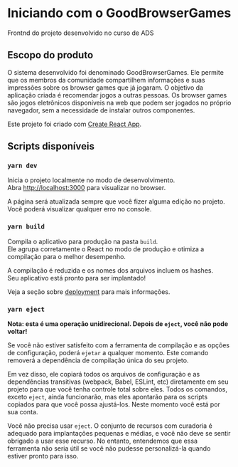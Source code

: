 # Iniciando com o GoodBrowserGames

Frontnd do projeto desenvolvido no curso de ADS

## Escopo do produto

O sistema desenvolvido foi denominado GoodBrowserGames. Ele permite que os membros da comunidade compartilhem informações e suas impressões sobre os browser games que já jogaram. O objetivo da aplicação criada é recomendar jogos a outras pessoas. Os browser games são jogos eletrônicos disponíveis na web que podem ser jogados no próprio navegador, sem a necessidade de instalar outros componentes.

Este projeto foi criado com [Create React App](https://github.com/facebook/create-react-app).

## Scripts disponíveis

### `yarn dev`

Inicia o projeto localmente no modo de desenvolvimento.\
Abra [http://localhost:3000](http://localhost:3000) para visualizar no browser.

A página será atualizada sempre que você fizer alguma edição no projeto.\
Você poderá visualizar qualquer erro no console.

### `yarn build`

Compila o aplicativo para produção na pasta `build`.\
Ele agrupa corretamente o React no modo de produção e otimiza a compilação para o melhor desempenho.

A compilação é reduzida e os nomes dos arquivos incluem os hashes.\
Seu aplicativo está pronto para ser implantado!

Veja a seção sobre [deployment](https://facebook.github.io/create-react-app/docs/deployment) para mais informações.

### `yarn eject`

**Nota: esta é uma operação unidirecional. Depois de `eject`, você não pode voltar!**

Se você não estiver satisfeito com a ferramenta de compilação e as opções de configuração, poderá `ejetar` a qualquer momento. Este comando removerá a dependência de compilação única do seu projeto.

Em vez disso, ele copiará todos os arquivos de configuração e as dependências transitivas (webpack, Babel, ESLint, etc) diretamente em seu projeto para que você tenha controle total sobre eles. Todos os comandos, exceto `eject`, ainda funcionarão, mas eles apontarão para os scripts copiados para que você possa ajustá-los. Neste momento você está por sua conta.

Você não precisa usar `eject`. O conjunto de recursos com curadoria é adequado para implantações pequenas e médias, e você não deve se sentir obrigado a usar esse recurso. No entanto, entendemos que essa ferramenta não seria útil se você não pudesse personalizá-la quando estiver pronto para isso.
